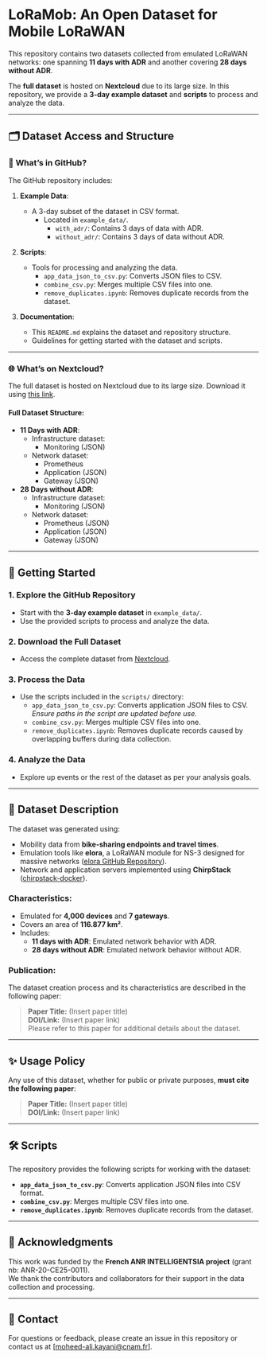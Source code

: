 # LoRaMob: An Open Dataset for Mobile LoRaWAN

This repository contains two datasets collected from emulated LoRaWAN networks: one spanning **11 days with ADR** and another covering **28 days without ADR**. 

The **full dataset** is hosted on **Nextcloud** due to its large size. In this repository, we provide a **3-day example dataset** and **scripts** to process and analyze the data.

---

## 🗂 Dataset Access and Structure

### 📁 **What’s in GitHub?**
The GitHub repository includes:
1. **Example Data**:  
   - A 3-day subset of the dataset in CSV format.  
     - Located in `example_data/`.
       - `with_adr/`: Contains 3 days of data with ADR.
       - `without_adr/`: Contains 3 days of data without ADR.

2. **Scripts**:  
   - Tools for processing and analyzing the data.  
     - `app_data_json_to_csv.py`: Converts JSON files to CSV.
     - `combine_csv.py`: Merges multiple CSV files into one.
     - `remove_duplicates.ipynb`: Removes duplicate records from the dataset.

3. **Documentation**:  
   - This `README.md` explains the dataset and repository structure.
   - Guidelines for getting started with the dataset and scripts.

---

### 🌐 **What’s on Nextcloud?**
The full dataset is hosted on Nextcloud due to its large size. Download it using [this link](<Nextcloud Link>).

#### Full Dataset Structure:
- **11 Days with ADR**:
  - Infrastructure dataset:
    - Monitoring (JSON)
  - Network dataset:
    - Prometheus
    - Application (JSON)
    - Gateway (JSON)
- **28 Days without ADR**:
  - Infrastructure dataset:
    - Monitoring (JSON)
  - Network dataset:
    - Prometheus (JSON)
    - Application (JSON)
    - Gateway (JSON)

---

## 🚀 Getting Started

### 1. **Explore the GitHub Repository**
   - Start with the **3-day example dataset** in `example_data/`.
   - Use the provided scripts to process and analyze the data.

### 2. **Download the Full Dataset**
   - Access the complete dataset from [Nextcloud](<Nextcloud Link>).

### 3. **Process the Data**
   - Use the scripts included in the `scripts/` directory:
     - `app_data_json_to_csv.py`: Converts application JSON files to CSV.  
       _Ensure paths in the script are updated before use._
     - `combine_csv.py`: Merges multiple CSV files into one.
     - `remove_duplicates.ipynb`: Removes duplicate records caused by overlapping buffers during data collection.

### 4. **Analyze the Data**
   - Explore up events or the rest of the dataset as per your analysis goals.

---

## 📜 Dataset Description

The dataset was generated using:
- Mobility data from **bike-sharing endpoints and travel times**.
- Emulation tools like **elora**, a LoRaWAN module for NS-3 designed for massive networks ([elora GitHub Repository](https://github.com/non-det-alle/elora)).
- Network and application servers implemented using **ChirpStack** ([chirpstack-docker](https://github.com/non-det-alle/chirpstack-docker.git)).

### Characteristics:
- Emulated for **4,000 devices** and **7 gateways**.
- Covers an area of **116.877 km²**.
- Includes:
  - **11 days with ADR**: Emulated network behavior with ADR.
  - **28 days without ADR**: Emulated network behavior without ADR.

### Publication:
The dataset creation process and its characteristics are described in the following paper:
> **Paper Title:** (Insert paper title)  
> **DOI/Link:** (Insert paper link)  
> Please refer to this paper for additional details about the dataset.

---

## ✨ Usage Policy

Any use of this dataset, whether for public or private purposes, **must cite the following paper**:  
> **Paper Title:** (Insert paper title)  
> **DOI/Link:** (Insert paper link)

---

## 🛠 Scripts

The repository provides the following scripts for working with the dataset:
- **`app_data_json_to_csv.py`**: Converts application JSON files into CSV format.
- **`combine_csv.py`**: Merges multiple CSV files into one.
- **`remove_duplicates.ipynb`**: Removes duplicate records from the dataset.

---

## 🤝 Acknowledgments

This work was funded by the **French ANR INTELLIGENTSIA project** (grant nb: ANR-20-CE25-0011).  
We thank the contributors and collaborators for their support in the data collection and processing.

---

## 📧 Contact

For questions or feedback, please create an issue in this repository or contact us at [moheed-ali.kayani@cnam.fr].
